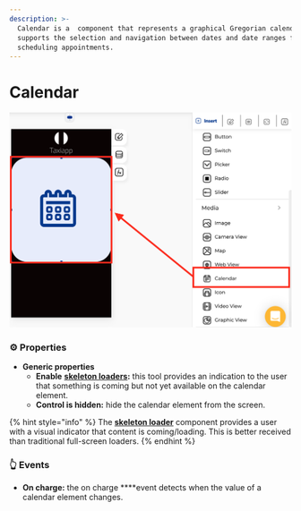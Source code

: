 ```yaml
---
description: >-
  Calendar is a  component that represents a graphical Gregorian calendar and
  supports the selection and navigation between dates and date ranges for
  scheduling appointments.
---
```


# Calendar

![](../../../.gitbook/assets/captura-de-pantalla-2020-02-06-a-la-s-15.36.08.png)

### ⚙ Properties

* **Generic properties**
  * **Enable** [**skeleton loaders**](../../styles/skeleton-loader.md)**:** this tool provides an indication to the user that something is coming but not yet available on the calendar element.
  * **Control is hidden:** hide the calendar element from the screen.

{% hint style="info" %}
The [**skeleton loader**](../../styles/skeleton-loader.md) component provides a user with a visual indicator that content is coming/loading. This is better received than traditional full-screen loaders.
{% endhint %}

### 👆 Events

* **On charge:** the on charge ****event detects when the value of a calendar element changes. 

